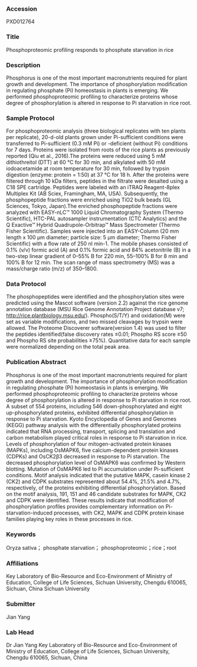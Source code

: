 ### Accession
PXD012764

### Title
Phosphoproteomic profiling responds to phosphate starvation in rice

### Description
Phosphorus is one of the most important macronutrients required for plant growth and development. The importance of phosphorylation modification in regulating phosphate (Pi) homeostasis in plants is emerging. We performed phosphoproteomic profiling to characterize proteins whose degree of phosphorylation is altered in response to Pi starvation in rice root.

### Sample Protocol
For phosphoproteomic analysis (three biological replicates with ten plants per replicate), 20-d-old plants grown under Pi-sufficient conditions were transferred to Pi-sufficient (0.3 mM Pi) or -deficient (without Pi) conditions for 7 days. Proteins were isolated from roots of the rice plants as previously reported (Qiu et al., 2016).The proteins were reduced using 5 mM dithiothreitol (DTT) at 60 °C for 30 min, and alkylated with 50 mM iodoacetamide at room temperature for 30 min, followed by trypsin digestion (enzyme: protein = 1:50) at 37 °C for 18 h. After the proteins were filtered through 10 kDa filters, peptides in the filtrate were desalted using a C18 SPE cartridge. Peptides were labeled with an iTRAQ Reagent-8plex Multiplex Kit (AB Sciex, Framingham, MA, USA). Subsequently, the phosphopeptide fractions were enriched using TiO2 bulk beads (GL Sciences, Tokyo, Japan).The enriched phosphopeptide fractions were analyzed with EASY-nLC™ 1000 Liquid Chromatography System (Thermo Scientific), HTC-PAL autosampler instrumentation (CTC Analytics) and the Q Exactive™ Hybrid Quadrupole-Orbitrap™ Mass Spectrometer (Thermo Fisher Scientific). Samples were injected into an EASY-Column (20 mm length x 100 μm diameter; particle size: 5 μm diameter; Thermo Fisher Scientific) with a flow rate of 250 nl min-1. The mobile phases consisted of 0.1% (v/v) formic acid (A) and 0.1% formic acid and 84% acetonitrile (B) in a two-step linear gradient of 0–55% B for 220 min, 55–100% B for 8 min and 100% B for 12 min. The scan range of mass spectrometry (MS) was a mass/charge ratio (m/z) of 350–1800.

### Data Protocol
The phosphopeptides were identified and the phosphorylation sites were predicted using the Mascot software (version 2.2) against the rice genome annotation database (MSU Rice Genome Annotation Project database v7; http://rice.plantbiology.msu.edu/). Phospho(S/T/Y) and oxidation(M) were set as variable modifications, and two missed cleavages by trypsin were allowed. The Proteome Discoverer software(version 1.4) was used to filter the peptides identified(false discovery rates ≤0.01; Phospho RS score ≥50 and Phospho RS site probabilities ≥75%). Quantitative data for each sample were normalized depending on the total peak area.

### Publication Abstract
Phosphorus is one of the most important macronutrients required for plant growth and development. The importance of phosphorylation modification in regulating phosphate (Pi) homeostasis in plants is emerging. We performed phosphoproteomic profiling to characterize proteins whose degree of phosphorylation is altered in response to Pi starvation in rice root. A subset of 554 proteins, including 546 down-phosphorylated and eight up-phosphorylated proteins, exhibited differential phosphorylation in response to Pi starvation. Kyoto Encyclopedia of Genes and Genomes (KEGG) pathway analysis with the differentially phosphorylated proteins indicated that RNA processing, transport, splicing and translation and carbon metabolism played critical roles in response to Pi starvation in rice. Levels of phosphorylation of four mitogen-activated protein kinases (MAPKs), including OsMAPK6, five calcium-dependent protein kinases (CDPKs) and OsCK2&#x3b2;3 decreased in response to Pi starvation. The decreased phosphorylation level of OsMAPK6 was confirmed by Western blotting. Mutation of OsMAPK6 led to Pi accumulation under Pi-sufficient conditions. Motif analysis indicated that the putative MAPK, casein kinase 2 (CK2) and CDPK substrates represented about 54.4%, 21.5% and 4.7%, respectively, of the proteins exhibiting differential phosphorylation. Based on the motif analysis, 191, 151 and 46 candidate substrates for MAPK, CK2 and CDPK were identified. These results indicate that modification of phosphorylation profiles provides complementary information on Pi-starvation-induced processes, with CK2, MAPK and CDPK protein kinase families playing key roles in these processes in rice.

### Keywords
Oryza sativa； phosphate starvation； phosphoproteomic；rice；root

### Affiliations
Key Laboratory of Bio-Resource and Eco-Environment of Ministry of Education, College of Life Sciences, Sichuan University, Chengdu 610065, Sichuan, China
Sichuan University

### Submitter
Jian Yang

### Lab Head
Dr Jian Yang
Key Laboratory of Bio-Resource and Eco-Environment of Ministry of Education, College of Life Sciences, Sichuan University, Chengdu 610065, Sichuan, China



